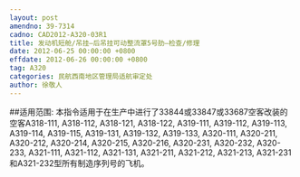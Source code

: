 ```yaml
---
layout: post
amendno: 39-7314
cadno: CAD2012-A320-03R1
title: 发动机短舱/吊挂–后吊挂可动整流罩5号肋–检查/修理
date: 2012-06-25 00:00:00 +0800
effdate: 2012-06-26 00:00:00 +0800
tag: A320
categories: 民航西南地区管理局适航审定处
author: 徐敬人
---
```


##适用范围:
本指令适用于在生产中进行了33844或33847或33687空客改装的空客A318-111, A318-112, A318-121, A318-122, A319-111, A319-112, A319-113, A319-114, A319-115, A319-131, A319-132, A319-133, A320-111, A320-211, A320-212, A320-214, A320-215, A320-216, A320-231, A320-232, A320-233, A321-111, A321-112, A321-131, A321-211, A321-212, A321-213, A321-231和A321-232型所有制造序列号的飞机。

